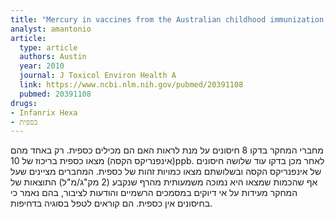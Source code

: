 ```yaml
---
title: "Mercury in vaccines from the Australian childhood immunization program schedule"
analyst: amantonio
article:
  type: article
  authors: Austin
  year: 2010
  journal: J Toxicol Environ Health A
  link: https://www.ncbi.nlm.nih.gov/pubmed/20391108
  pubmed: 20391108
drugs:
- Infanrix Hexa
- כספית
---
```


מחברי המחקר בדקו 8 חיסונים על מנת לראות האם הם מכילים כספית. רק באחד מהם (אינפנריקס הקסה) מצאו כספית בריכוז של 10ppb. לאחר מכן בדקו עוד שלושה חיסונים של אינפנריקס הקסה ובשלושתם מצאו כמויות זהות של כספית. המחברים מציינים שעל אף שהכמות שמצאו היא נמוכה משמעותית מהרף שנקבע (2 מק"ג/מ"ל) התוצאות של המחקר מעידות על אי דיוקים במסמכים הרשמיים והודעות לציבור, בהם נאמר כי בחיסונים אין כספית. הם קוראים לטפל בסוגיה בדחיפות.
